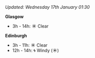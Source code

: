 *Updated: Wednesday 17th January 01:30*

**Glasgow**

* 3h - 14h: :sunny: Clear

**Edinburgh**

* 3h - 11h: :sunny: Clear
* 12h - 14h: :cyclone: Windy (:sunny:)

